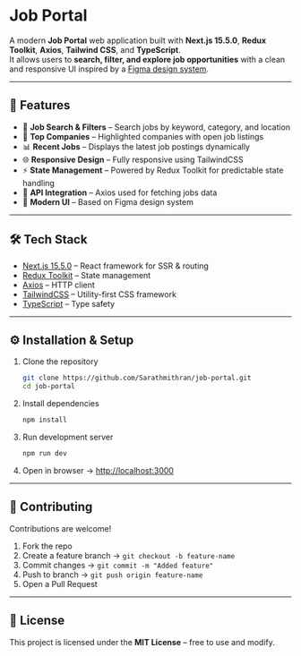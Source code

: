 # Job Portal

A modern **Job Portal** web application built with **Next.js 15.5.0**, **Redux Toolkit**, **Axios**, **Tailwind CSS**, and **TypeScript**.  
It allows users to **search, filter, and explore job opportunities** with a clean and responsive UI inspired by a [Figma design system](https://www.figma.com/design/cdz6OKHCJypm1ff8TlvYWZ/Job-Portal-Figma-Template--Community-?node-id=25-5975).

---

## 🚀 Features

- 🔎 **Job Search & Filters** – Search jobs by keyword, category, and location  
- 🏢 **Top Companies** – Highlighted companies with open job listings  
- 📊 **Recent Jobs** – Displays the latest job postings dynamically  
- 🌐 **Responsive Design** – Fully responsive using TailwindCSS  
- ⚡ **State Management** – Powered by Redux Toolkit for predictable state handling  
- 🔗 **API Integration** – Axios used for fetching jobs data  
- 🎨 **Modern UI** – Based on Figma design system  

---

## 🛠️ Tech Stack

- [Next.js 15.5.0](https://nextjs.org/) – React framework for SSR & routing  
- [Redux Toolkit](https://redux-toolkit.js.org/) – State management  
- [Axios](https://axios-http.com/) – HTTP client  
- [TailwindCSS](https://tailwindcss.com/) – Utility-first CSS framework  
- [TypeScript](https://www.typescriptlang.org/) – Type safety  

---

## ⚙️ Installation & Setup

1. Clone the repository  
   ```bash
   git clone https://github.com/Sarathmithran/job-portal.git
   cd job-portal
   ```

2. Install dependencies  
   ```bash
   npm install
   ```

3. Run development server  
   ```bash
   npm run dev
   ```

4. Open in browser → [http://localhost:3000](http://localhost:3000)  

---

## 🤝 Contributing

Contributions are welcome!  

1. Fork the repo  
2. Create a feature branch → `git checkout -b feature-name`  
3. Commit changes → `git commit -m "Added feature"`  
4. Push to branch → `git push origin feature-name`  
5. Open a Pull Request  

---

## 📜 License

This project is licensed under the **MIT License** – free to use and modify.  